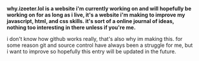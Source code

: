 **why.izeeter.lol is a website i'm currently working on and will hopefully be working on for as long as i live, it's a website i'm making to improve my javascript, html, and css skills. it's sort of a online journal of ideas, nothing too interesting in there unless if you're me.**

i don't know how github works really, that's also why im making this. for some reason git and source control have always been a struggle for me, but i want to improve so hopefully this entry will be updated in the future.
